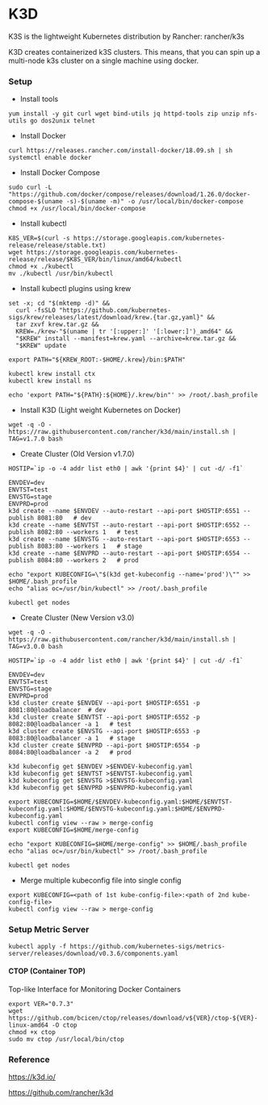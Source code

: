 # K3D
K3S is the lightweight Kubernetes distribution by Rancher: rancher/k3s

K3D creates containerized k3S clusters. This means, that you can spin up a multi-node k3s cluster on a single machine using docker.

### Setup

- Install tools 

```yum install -y git curl wget bind-utils jq httpd-tools zip unzip nfs-utils go dos2unix telnet```
  
- Install Docker 
``` 
curl https://releases.rancher.com/install-docker/18.09.sh | sh
systemctl enable docker
```

- Install Docker Compose
```
sudo curl -L "https://github.com/docker/compose/releases/download/1.26.0/docker-compose-$(uname -s)-$(uname -m)" -o /usr/local/bin/docker-compose
chmod +x /usr/local/bin/docker-compose
```

- Install kubectl
```
K8S_VER=$(curl -s https://storage.googleapis.com/kubernetes-release/release/stable.txt)
wget https://storage.googleapis.com/kubernetes-release/release/$K8S_VER/bin/linux/amd64/kubectl
chmod +x ./kubectl
mv ./kubectl /usr/bin/kubectl
```

- Install kubectl plugins using krew
```
set -x; cd "$(mktemp -d)" &&
  curl -fsSLO "https://github.com/kubernetes-sigs/krew/releases/latest/download/krew.{tar.gz,yaml}" &&
  tar zxvf krew.tar.gz &&
  KREW=./krew-"$(uname | tr '[:upper:]' '[:lower:]')_amd64" &&
  "$KREW" install --manifest=krew.yaml --archive=krew.tar.gz &&
  "$KREW" update
  
export PATH="${KREW_ROOT:-$HOME/.krew}/bin:$PATH"

kubectl krew install ctx
kubectl krew install ns

echo 'export PATH="${PATH}:${HOME}/.krew/bin"' >> /root/.bash_profile
```

- Install K3D (Light weight Kubernetes on Docker)

```wget -q -O - https://raw.githubusercontent.com/rancher/k3d/main/install.sh | TAG=v1.7.0 bash```

- Create Cluster (Old Version v1.7.0)
```
HOSTIP=`ip -o -4 addr list eth0 | awk '{print $4}' | cut -d/ -f1`

ENVDEV=dev
ENVTST=test
ENVSTG=stage
ENVPRD=prod
k3d create --name $ENVDEV --auto-restart --api-port $HOSTIP:6551 --publish 8081:80   # dev
k3d create --name $ENVTST --auto-restart --api-port $HOSTIP:6552 --publish 8082:80 --workers 1   # test
k3d create --name $ENVSTG --auto-restart --api-port $HOSTIP:6553 --publish 8083:80 --workers 1   # stage
k3d create --name $ENVPRD --auto-restart --api-port $HOSTIP:6554 --publish 8084:80 --workers 2   # prod

echo "export KUBECONFIG=\"$(k3d get-kubeconfig --name='prod')\"" >> $HOME/.bash_profile
echo "alias oc=/usr/bin/kubectl" >> /root/.bash_profile

kubectl get nodes
```

- Create Cluster (New Version v3.0)

```
wget -q -O - https://raw.githubusercontent.com/rancher/k3d/main/install.sh | TAG=v3.0.0 bash

HOSTIP=`ip -o -4 addr list eth0 | awk '{print $4}' | cut -d/ -f1`

ENVDEV=dev
ENVTST=test
ENVSTG=stage
ENVPRD=prod
k3d cluster create $ENVDEV --api-port $HOSTIP:6551 -p 8081:80@loadbalancer  # dev
k3d cluster create $ENVTST --api-port $HOSTIP:6552 -p 8082:80@loadbalancer -a 1   # test
k3d cluster create $ENVSTG --api-port $HOSTIP:6553 -p 8083:80@loadbalancer -a 1   # stage
k3d cluster create $ENVPRD --api-port $HOSTIP:6554 -p 8084:80@loadbalancer -a 2   # prod

k3d kubeconfig get $ENVDEV >$ENVDEV-kubeconfig.yaml
k3d kubeconfig get $ENVTST >$ENVTST-kubeconfig.yaml
k3d kubeconfig get $ENVSTG >$ENVSTG-kubeconfig.yaml
k3d kubeconfig get $ENVPRD >$ENVPRD-kubeconfig.yaml

export KUBECONFIG=$HOME/$ENVDEV-kubeconfig.yaml:$HOME/$ENVTST-kubeconfig.yaml:$HOME/$ENVSTG-kubeconfig.yaml:$HOME/$ENVPRD-kubeconfig.yaml
kubectl config view --raw > merge-config
export KUBECONFIG=$HOME/merge-config

echo "export KUBECONFIG=$HOME/merge-config" >> $HOME/.bash_profile
echo "alias oc=/usr/bin/kubectl" >> /root/.bash_profile

kubectl get nodes
```

- Merge multiple kubeconfig file into single config
```
export KUBECONFIG=<path of 1st kube-config-file>:<path of 2nd kube-config-file>
kubectl config view --raw > merge-config
```

### Setup Metric Server

```kubectl apply -f https://github.com/kubernetes-sigs/metrics-server/releases/download/v0.3.6/components.yaml```

#### CTOP (Container TOP)

Top-like Interface for Monitoring Docker Containers

```
export VER="0.7.3"
wget https://github.com/bcicen/ctop/releases/download/v${VER}/ctop-${VER}-linux-amd64 -O ctop
chmod +x ctop
sudo mv ctop /usr/local/bin/ctop
```

### Reference 

https://k3d.io/

https://github.com/rancher/k3d

